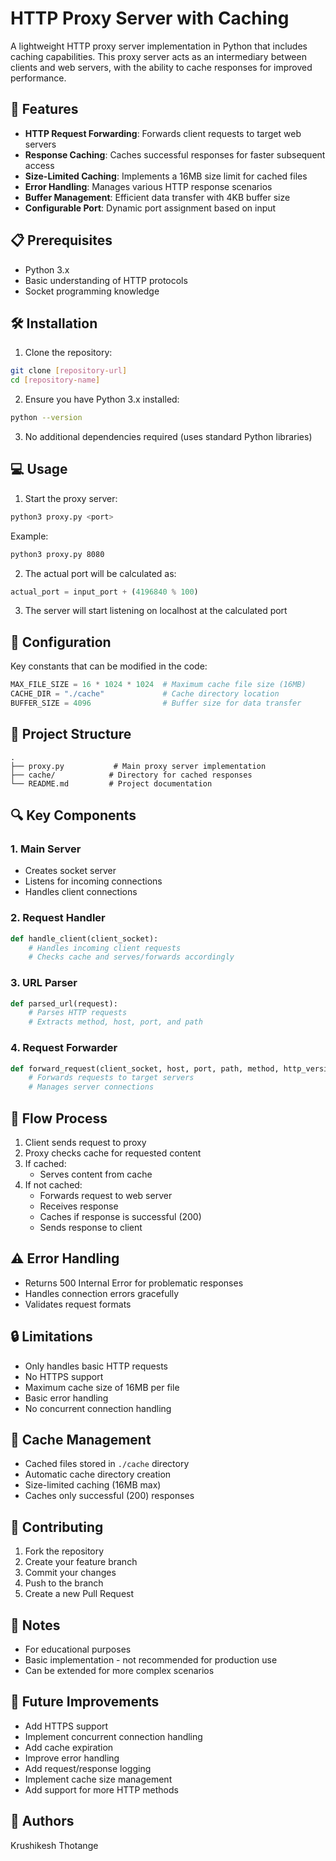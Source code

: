 # HTTP Proxy Server with Caching

A lightweight HTTP proxy server implementation in Python that includes caching capabilities. This proxy server acts as an intermediary between clients and web servers, with the ability to cache responses for improved performance.

## 🚀 Features

- **HTTP Request Forwarding**: Forwards client requests to target web servers
- **Response Caching**: Caches successful responses for faster subsequent access
- **Size-Limited Caching**: Implements a 16MB size limit for cached files
- **Error Handling**: Manages various HTTP response scenarios
- **Buffer Management**: Efficient data transfer with 4KB buffer size
- **Configurable Port**: Dynamic port assignment based on input

## 📋 Prerequisites

- Python 3.x
- Basic understanding of HTTP protocols
- Socket programming knowledge

## 🛠️ Installation

1. Clone the repository:
```bash
git clone [repository-url]
cd [repository-name]
```

2. Ensure you have Python 3.x installed:
```bash
python --version
```

3. No additional dependencies required (uses standard Python libraries)

## 💻 Usage

1. Start the proxy server:
```bash
python3 proxy.py <port>
```
Example:
```bash
python3 proxy.py 8080
```

2. The actual port will be calculated as:
```python
actual_port = input_port + (4196840 % 100)
```

3. The server will start listening on localhost at the calculated port

## 🔧 Configuration

Key constants that can be modified in the code:

```python
MAX_FILE_SIZE = 16 * 1024 * 1024  # Maximum cache file size (16MB)
CACHE_DIR = "./cache"             # Cache directory location
BUFFER_SIZE = 4096                # Buffer size for data transfer
```

## 📁 Project Structure

```plaintext
.
├── proxy.py           # Main proxy server implementation
├── cache/            # Directory for cached responses
└── README.md         # Project documentation
```

## 🔍 Key Components

### 1. Main Server
- Creates socket server
- Listens for incoming connections
- Handles client connections

### 2. Request Handler
```python
def handle_client(client_socket):
    # Handles incoming client requests
    # Checks cache and serves/forwards accordingly
```

### 3. URL Parser
```python
def parsed_url(request):
    # Parses HTTP requests
    # Extracts method, host, port, and path
```

### 4. Request Forwarder
```python
def forward_request(client_socket, host, port, path, method, http_version):
    # Forwards requests to target servers
    # Manages server connections
```

## 🚥 Flow Process

1. Client sends request to proxy
2. Proxy checks cache for requested content
3. If cached:
   - Serves content from cache
4. If not cached:
   - Forwards request to web server
   - Receives response
   - Caches if response is successful (200)
   - Sends response to client

## ⚠️ Error Handling

- Returns 500 Internal Error for problematic responses
- Handles connection errors gracefully
- Validates request formats

## 🔒 Limitations

- Only handles basic HTTP requests
- No HTTPS support
- Maximum cache size of 16MB per file
- Basic error handling
- No concurrent connection handling

## 🔄 Cache Management

- Cached files stored in `./cache` directory
- Automatic cache directory creation
- Size-limited caching (16MB max)
- Caches only successful (200) responses

## 🤝 Contributing

1. Fork the repository
2. Create your feature branch
3. Commit your changes
4. Push to the branch
5. Create a new Pull Request

## 📝 Notes

- For educational purposes
- Basic implementation - not recommended for production use
- Can be extended for more complex scenarios

## 🔮 Future Improvements

- Add HTTPS support
- Implement concurrent connection handling
- Add cache expiration
- Improve error handling
- Add request/response logging
- Implement cache size management
- Add support for more HTTP methods

## 👥 Authors

Krushikesh Thotange

